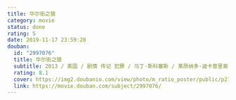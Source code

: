 ```yaml
---
title: 华尔街之狼
category: movie
status: done
rating: 5
date: 2019-11-17 23:59:28
douban:
  id: "2997076"
  title: 华尔街之狼
  subtitle: 2013 / 美国 / 剧情 传记 犯罪 / 马丁·斯科塞斯 / 莱昂纳多·迪卡普里奥 乔纳·希尔
  rating: 8.1
  cover: https://img2.doubanio.com/view/photo/m_ratio_poster/public/p2160254162.jpg
  link: https://movie.douban.com/subject/2997076/
---
```


